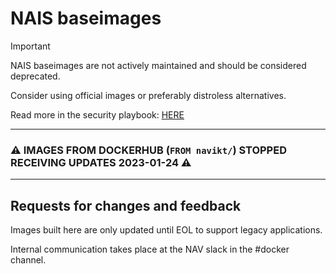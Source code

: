 NAIS baseimages
================

> [!IMPORTANT]
> NAIS baseimages are not actively maintained and should be considered deprecated.
> 
> Consider using official images or preferably distroless alternatives.
> 
> Read more in the security playbook: [HERE](https://sikkerhet.nav.no/docs/sikker-utvikling/containere)

---

### ⚠️ IMAGES FROM DOCKERHUB (`FROM navikt/`) STOPPED RECEIVING UPDATES 2023-01-24 ⚠️

---

## Requests for changes and feedback

Images built here are only updated until EOL to support legacy applications.

Internal communication takes place at the NAV slack in the #docker channel. 

